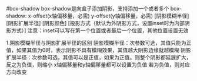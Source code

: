 #box-shadow
box-shadow是向盒子添加阴影，支持添加一个或者多个
box-shadow: x-offset(x轴偏移量，必需) y-offset(y轴偏移量，必需)
[阴影模糊半径] [阴影扩展半径] [阴影颜色] [投影方式（默认为外阴影方式，设置inset时为内部阴影方式）]
注意：inset可以写在第一个位置或者最后一个位置，其他位置设置无效

1.阴影模糊半径与阴影扩展半径的区别
    阴影模糊半径：次参数可选，其值只能为正值，如果其值为0时，表示阴影不具有模糊效果，其值越大阴影边缘就越模糊
    阴影扩展半径：次参数可选，其值可以是正值，如果为正值。则整个阴影都延展扩大，反之为负值，则缩小
x轴偏移量和y轴偏移量都可以设置为负值
    若为负值，则对应方向改变
